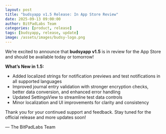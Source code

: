```yaml
---
layout: post
title: "budsyapp v1.5 Release: In App Store Review"
date: 2025-09-13 09:00:00
author: BitPadLabs Team
categories: [product, release]
tags: [budsyapp, release, update]
image: /assets/images/budsy-logo.png
---
```

We’re excited to announce that **budsyapp v1.5** is in review for the App Store and should be available today or tomorrow!

**What’s New in 1.5:**

- Added localized strings for notification previews and test notifications in all supported languages
- Improved journal entry validation with stronger encryption checks, better data conversion, and enhanced error handling
- Updated SettingsView to streamline test data controls
- Minor localization and UI improvements for clarity and consistency

Thank you for your continued support and feedback. Stay tuned for the official release and more updates soon!

— The BitPadLabs Team
